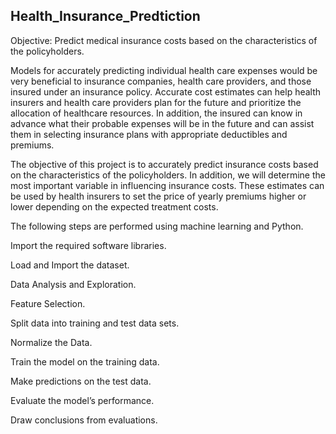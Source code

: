## Health_Insurance_Predtiction

Objective: Predict medical insurance costs based on the characteristics of the policyholders.

Models for accurately predicting individual health care expenses would be very beneficial to insurance companies, health care providers, and those insured under an insurance policy. Accurate cost estimates can help health insurers and health care providers plan for the future and prioritize the allocation of healthcare resources. In addition, the insured can know in advance what their probable expenses will be in the future and can assist them in selecting insurance plans with appropriate deductibles and premiums.

The objective of this project is to accurately predict insurance costs based on the characteristics of the policyholders. In addition, we will determine the most important variable in influencing insurance costs. These estimates can be used by health insurers to set the price of yearly premiums higher or lower depending on the expected treatment costs.

The following steps are performed using machine learning and Python.

Import the required software libraries.

Load and Import the dataset.

Data Analysis and Exploration.

Feature Selection.

Split data into training and test data sets.

Normalize the Data.

Train the model on the training data.

Make predictions on the test data.

Evaluate the model’s performance.

Draw conclusions from evaluations.
